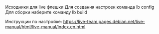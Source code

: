 Исходники для live флешки
Для создания настроек команда lb config
Для сборки наберите команду lb build

Инструкции по настройке:
https://live-team.pages.debian.net/live-manual/html/live-manual/index.en.html

